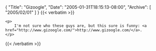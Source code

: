 {
  "Title": "Gizoogle",
  "Date": "2005-01-31T18:15:13-08:00",
  "Archive": [
    "2005/02/01"
  ]
}
{{< verbatim >}}

    <p>
        I'm not sure who these guys are, but this sure is funny: <a href="http://www.gizoogle.com/">http://www.gizoogle.com/</a>.
    </p>

{{< /verbatim >}}
